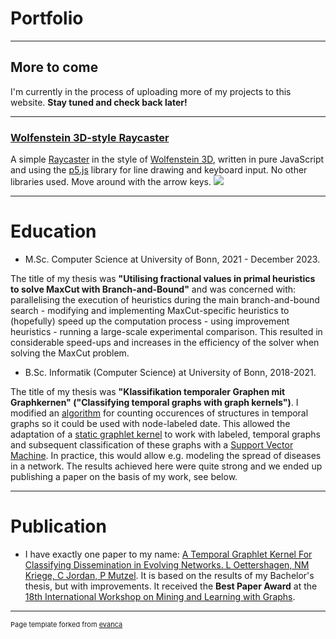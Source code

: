 # Portfolio

---

## More to come

I'm currently in the process of uploading more of my projects to this website. **Stay tuned and check back later!**

---

### [Wolfenstein 3D-style Raycaster](https://cljord.github.io/raycaster/) <br>
A simple [Raycaster](https://en.wikipedia.org/wiki/Ray_casting) in the style of [Wolfenstein 3D](https://en.wikipedia.org/wiki/Wolfenstein_3D), written in pure JavaScript and using the [p5.js](https://p5js.org/) library for line drawing and keyboard input. No other libraries used. Move around with the arrow keys.
<img src="images/raycaster.gif?raw=true"/>

---

# Education

- M.Sc. Computer Science at University of Bonn, 2021 - December 2023.

The title of my thesis was **"Utilising fractional values in primal heuristics to solve MaxCut with Branch-and-Bound"** and was concerned with: parallelising the execution of heuristics during the main branch-and-bound search - modifying and implementing MaxCut-specific heuristics to (hopefully) speed up the computation process - using improvement heuristics - running a large-scale experimental comparison. This resulted in considerable speed-ups and increases in the efficiency of the solver when solving the MaxCut problem.

- B.Sc. Informatik (Computer Science) at University of Bonn, 2018-2021.

The title of my thesis was **"Klassifikation temporaler Graphen mit Graphkernen" ("Classifying temporal graphs with graph kernels")**. I modified an [algorithm](https://dl.acm.org/doi/abs/10.1145/3018661.3018731) for counting occurences of structures in temporal graphs so it could be used with node-labeled date. This allowed the adaptation of a [static graphlet kernel](https://proceedings.mlr.press/v5/shervashidze09a.html) to work with labeled, temporal graphs and subsequent classification of these graphs with a [Support Vector Machine](https://en.wikipedia.org/wiki/Support_vector_machine). In practice, this would allow e.g. modeling the spread of diseases in a network. The results achieved here were quite strong and we ended up publishing a paper on the basis of my work, see below.

---

# Publication

- I have exactly one paper to my name: [A Temporal Graphlet Kernel For Classifying Dissemination in Evolving Networks. L Oettershagen, NM Kriege, C Jordan, P Mutzel](https://epubs.siam.org/doi/abs/10.1137/1.9781611977653.ch3). It is based on the results of my Bachelor's thesis, but with improvements. It received the **Best Paper Award** at the [18th International Workshop on Mining and Learning with Graphs](http://www.mlgworkshop.org/2023/).


---
<p style="font-size:11px">Page template forked from <a href="https://github.com/evanca/quick-portfolio">evanca</a></p>
<!-- Remove above link if you don't want to attibute -->
